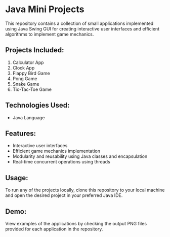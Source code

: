 # Java Mini Projects
This repository contains a collection of small applications implemented using Java Swing GUI for creating interactive user interfaces and efficient algorithms to implement game mechanics.

## Projects Included:
1. Calculator App
2. Clock App
3. Flappy Bird Game
4. Pong Game
5. Snake Game
6. Tic-Tac-Toe Game

## Technologies Used:
- Java Language

## Features:
- Interactive user interfaces
- Efficient game mechanics implementation
- Modularity and reusability using Java classes and encapsulation
- Real-time concurrent operations using threads

## Usage:
To run any of the projects locally, clone this repository to your local machine and open the desired project in your preferred Java IDE.

## Demo:
View examples of the applications by checking the output PNG files provided for each application in the repository. 
